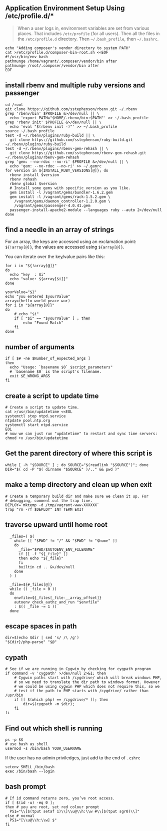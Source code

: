 Application Environment Setup Using /etc/profile.d/*
---
> When a user logs in, environment variables are set from various places.  That includes `/etc/profile` (for all users).
> Then all the files in the `/etc/profile.d` directory.
> Then `~/.bash_profile`, then `~/.bashrc`.
```shell
echo "Adding composer's vendor directory to system PATH"
cat >/etc/profile.d/composer-bin-root.sh <<EOF
#!/usr/bin/env bash
pathmunge /home/vagrant/.composer/vendor/bin after
pathmunge /root/.composer/vendor/bin after
EOF
```


install rbenv and multiple ruby versions and passenger
---
```shell
cd /root
git clone https://github.com/sstephenson/rbenv.git ~/.rbenv
grep 'rbenv/bin' $PROFILE &>/dev/null || \
  echo 'export PATH="$HOME/.rbenv/bin:$PATH"' >> ~/.bash_profile
grep 'rbenv init' $PROFILE &>/dev/null || \
  echo 'eval "$(rbenv init -)"' >> ~/.bash_profile
source ~/.bash_profile
test -d ~/.rbenv/plugins/ruby-build || \
  git clone https://github.com/sstephenson/ruby-build.git ~/.rbenv/plugins/ruby-build
test -d ~/.rbenv/plugins/rbenv-gem-rehash || \
  git clone https://github.com/sstephenson/rbenv-gem-rehash.git ~/.rbenv/plugins/rbenv-gem-rehash
grep 'gem: --no-rdoc --no-ri' $PROFILE &>/dev/null || \
  echo 'gem: --no-rdoc --no-ri' >> ~/.gemrc
for version in ${INSTALL_RUBY_VERSIONS[@]}; do
  rbenv install $version
  rbenv rehash
  rbenv global $version
  # Install some gems with specific version as you like.
  gem install -l /vagrant/gems/bundler-1.6.2.gem
  gem install -l /vagrant/gems/rack-1.5.2.gem \
    /vagrant/gems/daemon_controller-1.2.0.gem \
    /vagrant/gems/passenger-4.0.41.gem
  passenger-install-apache2-module --languages ruby --auto 2>/dev/null
done
```
find a needle in an array of strings
---
For an array, the keys are accessed using an exclamation point: `${!array[@]}`, the values are accessed using `${array[@]}`.

You can iterate over the key/value pairs like this:
```shell
for i in "${!array[@]}"
do
  echo "key  : $i"
  echo "value: ${array[$i]}"
done
```

```
yourValue="$1"
echo "you entered $yourValue"
array=(hello world peace war)
for i in "${array[@]}"
do
    # echo "$i"
    if [ "$i" == "$yourValue" ] ; then
        echo "Found Match"
    fi
done
```
number of arguments
---
```shell
if [ $# -ne $Number_of_expected_args ]
then
  echo "Usage: `basename $0` $script_parameters"
  # `basename $0` is the script's filename.
  exit $E_WRONG_ARGS
fi
```
create a script to update time
---
```shell
# Create a script to update time.
cat >/usr/bin/updatetime <<EOL
systemctl stop ntpd.service
ntpdate pool.ntp.org
systemctl start ntpd.service
EOL
# now we can just run "updatetime" to restart and sync time servers:
chmod +x /usr/bin/updatetime
```
Get the parent directory of where this script is
---
```shell
while [ -h "$SOURCE" ] ; do SOURCE="$(readlink "$SOURCE")"; done
DIR="$( cd -P "$( dirname "$SOURCE" )/.." && pwd )"
```
make a temp directory and clean up when exit
---
```shell
# Create a temporary build dir and make sure we clean it up. For
# debugging, comment out the trap line.
DEPLOY=`mktemp -d /tmp/vagrant-www-XXXXXX`
trap "rm -rf $DEPLOY" INT TERM EXIT
```
traverse upward until home root
---
```shell
  _files=( $(
    while [[ "$PWD" != "/" && "$PWD" != "$home" ]]
    do
      _file="$PWD/$AUTOENV_ENV_FILENAME"
      if [[ -f "${_file}" ]]
      then echo "${_file}"
      fi
      builtin cd .. &>/dev/null
    done
  ) )
  
  _file=${#_files[@]}
  while (( _file > 0 ))
  do
    envfile=${_files[_file-__array_offset]}
    autoenv_check_authz_and_run "$envfile"
    : $(( _file -= 1 ))
  done
```
escape spaces in path
---
```shell
dir=$(echo $dir | sed 's/ /\ /g')
"${dir}/php-parse" "$@"
```
cypath
---
```shell
# See if we are running in Cygwin by checking for cygpath program
if command -v 'cygpath' >/dev/null 2>&1; then
	# Cygwin paths start with /cygdrive/ which will break windows PHP,
	# so we need to translate the dir path to windows format. However
	# we could be using cygwin PHP which does not require this, so we
	# test if the path to PHP starts with /cygdrive/ rather than /usr/bin
	if [[ $(which php) == /cygdrive/* ]]; then
		dir=$(cygpath -m $dir);
	fi
fi
```
Find out which shell is running
---
```shell
ps -p $$
# use bash as shell
usermod -s /bin/bash YOUR_USERNAME
```
If the user has no admin priviledges, just add to the end of `.cshrc`
```
setenv SHELL /bin/bash
exec /bin/bash --login
```
bash prompt
---
```
# If id command returns zero, you’ve root access.
if [ $(id -u) -eq 0 ];
then # you are root, set red colour prompt
  PS1="\\[$(tput setaf 1)\\]\\u@\\h:\\w #\\[$(tput sgr0)\\]"
else # normal
  PS1="[\\u@\\h:\\w] $"
fi
```
